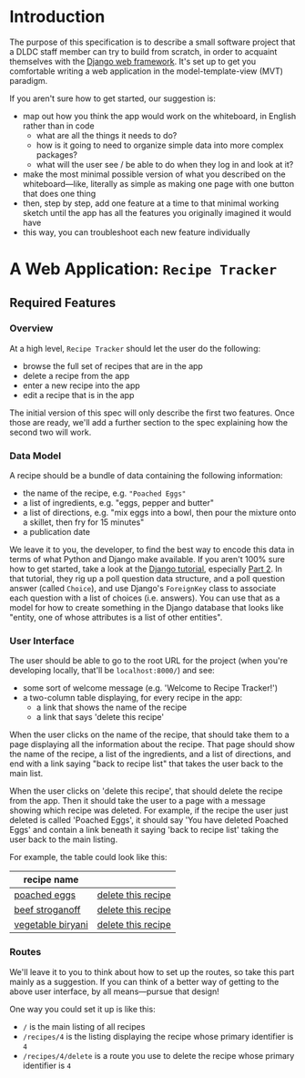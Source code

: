 # Introduction

The purpose of this specification is to describe a small software
project that a DLDC staff member can try to build from scratch, in
order to acquaint themselves with the [Django web
framework](https://www.djangoproject.com/).  It's set up to get you
comfortable writing a web application in the model-template-view (MVT)
paradigm.

If you aren't sure how to get started, our suggestion is:

* map out how you think the app would work on the whiteboard, in
  English rather than in code
  * what are all the things it needs to do?
  * how is it going to need to organize simple data into more complex
    packages?
  * what will the user see / be able to do when they log in and look
    at it?
* make the most minimal possible version of what you described on the
  whiteboard&mdash;like, literally as simple as making one page with one
  button that does one thing
* then, step by step, add one feature at a time to that minimal
  working sketch until the app has all the features you originally
  imagined it would have
* this way, you can troubleshoot each new feature individually

# A Web Application: `Recipe Tracker`

## Required Features

### Overview

At a high level, `Recipe Tracker` should let the user do the following:

* browse the full set of recipes that are in the app
* delete a recipe from the app
* enter a new recipe into the app
* edit a recipe that is in the app

The initial version of this spec will only describe the first two
features.  Once those are ready, we'll add a further section to the
spec explaining how the second two will work.

### Data Model

A recipe should be a bundle of data containing the following
information:

* the name of the recipe, e.g. `"Poached Eggs"`
* a list of ingredients, e.g. "eggs, pepper and butter"
* a list of directions, e.g. "mix eggs into a bowl, then pour the
  mixture onto a skillet, then fry for 15 minutes"
* a publication date

We leave it to you, the developer, to find the best way to encode this
data in terms of what Python and Django make available.  If you aren't
100% sure how to get started, take a look at the [Django
tutorial](https://docs.djangoproject.com/en/3.2/intro/), especially
[Part 2](https://docs.djangoproject.com/en/3.2/intro/tutorial02/).  In
that tutorial, they rig up a poll question data structure, and a poll
question answer (called `Choice`), and use Django's `ForeignKey` class
to associate each question with a list of choices (i.e. answers).  You
can use that as a model for how to create something in the Django
database that looks like "entity, one of whose attributes is a list of
other entities".

### User Interface

The user should be able to go to the root URL for the project (when
you're developing locally, that'll be `localhost:8000/`) and see:

* some sort of welcome message (e.g. 'Welcome to Recipe Tracker!')
* a two-column table displaying, for every recipe in the app:
  * a link that shows the name of the recipe
  * a link that says 'delete this recipe'

When the user clicks on the name of the recipe, that should take them
to a page displaying all the information about the recipe.  That page
should show the name of the recipe, a list of the ingredients, and a
list of directions, and end with a link saying "back to recipe list"
that takes the user back to the main list.

When the user clicks on 'delete this recipe', that should delete the
recipe from the app.  Then it should take the user to a page with a
message showing which recipe was deleted.  For example, if the recipe
the user just deleted is called 'Poached Eggs', it should say 'You
have deleted Poached Eggs' and contain a link beneath it saying 'back
to recipe list' taking the user back to the main listing.

For example, the table could look like this:

| recipe name            |                         |
| ----                   | ----                    |
| [poached eggs](#)      | [delete this recipe](#) |
| [beef stroganoff](#)   | [delete this recipe](#) |
| [vegetable biryani](#) | [delete this recipe](#) |
	

### Routes

We'll leave it to you to think about how to set up the routes, so take
this part mainly as a suggestion.  If you can think of a better way of
getting to the above user interface, by all means&mdash;pursue that
design!

One way you could set it up is like this:

* `/` is the main listing of all recipes
* `/recipes/4` is the listing displaying the recipe whose primary
  identifier is `4`
* `/recipes/4/delete` is a route you use to delete the recipe whose
  primary identifier is `4`
